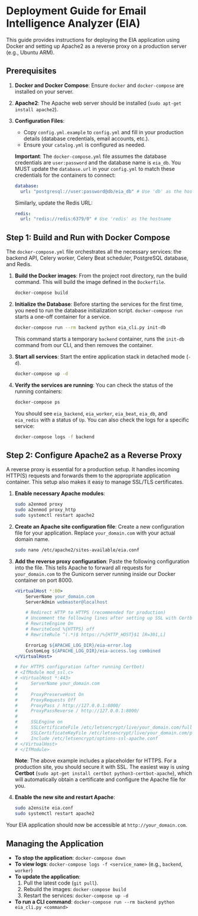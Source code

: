 # Deployment Guide for Email Intelligence Analyzer (EIA)

This guide provides instructions for deploying the EIA application using Docker and setting up Apache2 as a reverse proxy on a production server (e.g., Ubuntu ARM).

## Prerequisites

1.  **Docker and Docker Compose**: Ensure `docker` and `docker-compose` are installed on your server.
2.  **Apache2**: The Apache web server should be installed (`sudo apt-get install apache2`).
3.  **Configuration Files**:
    *   Copy `config.yml.example` to `config.yml` and fill in your production details (database credentials, email accounts, etc.).
    *   Ensure your `catalog.yml` is configured as needed.

    **Important**: The `docker-compose.yml` file assumes the database credentials are `user:password` and the database name is `eia_db`. You MUST update the `database.url` in your `config.yml` to match these credentials for the containers to connect:
    ```yaml
    database:
      url: "postgresql://user:password@db/eia_db" # Use 'db' as the hostname
    ```
    Similarly, update the Redis URL:
    ```yaml
    redis:
      url: "redis://redis:6379/0" # Use 'redis' as the hostname
    ```

## Step 1: Build and Run with Docker Compose

The `docker-compose.yml` file orchestrates all the necessary services: the backend API, Celery worker, Celery Beat scheduler, PostgreSQL database, and Redis.

1.  **Build the Docker images**:
    From the project root directory, run the build command. This will build the image defined in the `Dockerfile`.
    ```bash
    docker-compose build
    ```

2.  **Initialize the Database**:
    Before starting the services for the first time, you need to run the database initialization script. `docker-compose run` starts a one-off container for a service.
    ```bash
    docker-compose run --rm backend python eia_cli.py init-db
    ```
    This command starts a temporary `backend` container, runs the `init-db` command from our CLI, and then removes the container.

3.  **Start all services**:
    Start the entire application stack in detached mode (`-d`).
    ```bash
    docker-compose up -d
    ```

4.  **Verify the services are running**:
    You can check the status of the running containers:
    ```bash
    docker-compose ps
    ```
    You should see `eia_backend`, `eia_worker`, `eia_beat`, `eia_db`, and `eia_redis` with a status of `Up`. You can also check the logs for a specific service:
    ```bash
    docker-compose logs -f backend
    ```

## Step 2: Configure Apache2 as a Reverse Proxy

A reverse proxy is essential for a production setup. It handles incoming HTTP(S) requests and forwards them to the appropriate application container. This setup also makes it easy to manage SSL/TLS certificates.

1.  **Enable necessary Apache modules**:
    ```bash
    sudo a2enmod proxy
    sudo a2enmod proxy_http
    sudo systemctl restart apache2
    ```

2.  **Create an Apache site configuration file**:
    Create a new configuration file for your application. Replace `your_domain.com` with your actual domain name.
    ```bash
    sudo nano /etc/apache2/sites-available/eia.conf
    ```

3.  **Add the reverse proxy configuration**:
    Paste the following configuration into the file. This tells Apache to forward all requests for `your_domain.com` to the Gunicorn server running inside our Docker container on port 8000.

    ```apache
    <VirtualHost *:80>
        ServerName your_domain.com
        ServerAdmin webmaster@localhost

        # Redirect HTTP to HTTPS (recommended for production)
        # Uncomment the following lines after setting up SSL with Certbot
        # RewriteEngine On
        # RewriteCond %{HTTPS} off
        # RewriteRule ^(.*)$ https://%{HTTP_HOST}$1 [R=301,L]

        ErrorLog ${APACHE_LOG_DIR}/eia-error.log
        CustomLog ${APACHE_LOG_DIR}/eia-access.log combined
    </VirtualHost>

    # For HTTPS configuration (after running Certbot)
    # <IfModule mod_ssl.c>
    # <VirtualHost *:443>
    #     ServerName your_domain.com
    #
    #     ProxyPreserveHost On
    #     ProxyRequests Off
    #     ProxyPass / http://127.0.0.1:8000/
    #     ProxyPassReverse / http://127.0.0.1:8000/
    #
    #     SSLEngine on
    #     SSLCertificateFile /etc/letsencrypt/live/your_domain.com/fullchain.pem
    #     SSLCertificateKeyFile /etc/letsencrypt/live/your_domain.com/privkey.pem
    #     Include /etc/letsencrypt/options-ssl-apache.conf
    # </VirtualHost>
    # </IfModule>
    ```
    **Note**: The above example includes a placeholder for HTTPS. For a production site, you should secure it with SSL. The easiest way is using **Certbot** (`sudo apt-get install certbot python3-certbot-apache`), which will automatically obtain a certificate and configure the Apache file for you.

4.  **Enable the new site and restart Apache**:
    ```bash
    sudo a2ensite eia.conf
    sudo systemctl restart apache2
    ```

Your EIA application should now be accessible at `http://your_domain.com`.

## Managing the Application

*   **To stop the application**: `docker-compose down`
*   **To view logs**: `docker-compose logs -f <service_name>` (e.g., `backend`, `worker`)
*   **To update the application**:
    1.  Pull the latest code (`git pull`).
    2.  Rebuild the images: `docker-compose build`
    3.  Restart the services: `docker-compose up -d`
*   **To run a CLI command**: `docker-compose run --rm backend python eia_cli.py <command>`